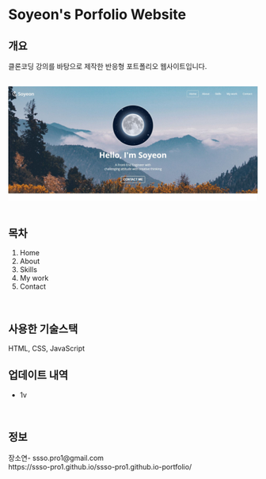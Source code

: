 # Soyeon's Porfolio Website

<h2>개요</h2>
클론코딩 강의를 바탕으로 제작한 반응형 포트폴리오 웹사이트입니다.
<br>
<br>

<img 
    src="imgs/home.JPG" 
    alt="Home"
/>
<br>
<br>

<h2>목차</h2>
<ol>
    <li>Home</li>
    <li>About</li>
    <li>Skills</li>
    <li>My work</li>
    <li>Contact</li>
</ol>
<br>

<h2>사용한 기술스택</h2>
HTML, CSS, JavaScript
<br>

<h2>업데이트 내역</h2>
<ul>
    <li>1v</li>
</ul>
<br>

<h2>정보</h2>
장소연- ssso.pro1@gmail.com <br>
https://ssso-pro1.github.io/ssso-pro1.github.io-portfolio/
